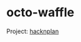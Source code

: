 # octo-waffle

Project: [hacknplan](https://app.hacknplan.com/p/169810/kanban?categoryId=0&boardId=457586)
